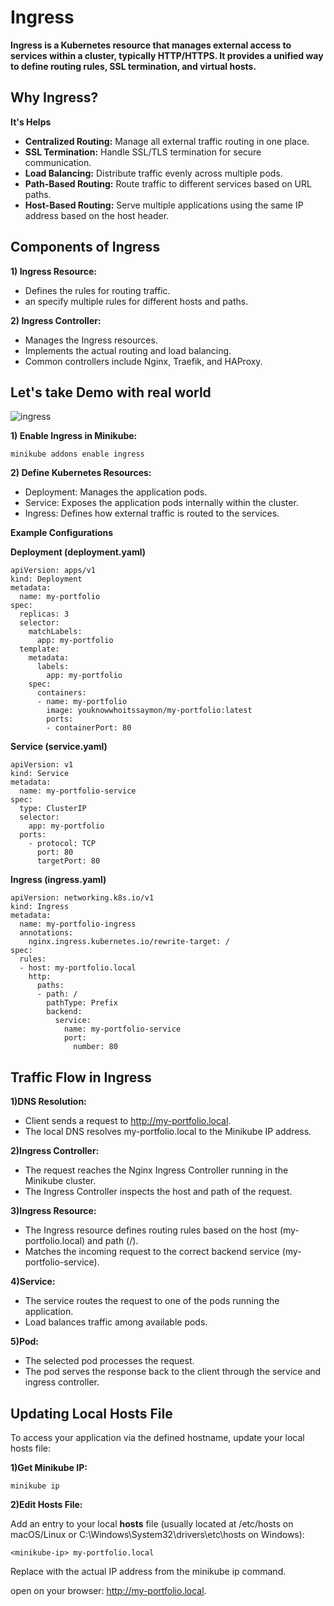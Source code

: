 # Ingress
**Ingress is a Kubernetes resource that manages external access to services within a cluster, typically HTTP/HTTPS. It provides a unified way to define routing rules, SSL termination, and virtual hosts.**

## Why Ingress?
**It's Helps**

- **Centralized Routing:** Manage all external traffic routing in one place.
- **SSL Termination:** Handle SSL/TLS termination for secure communication.
- **Load Balancing:** Distribute traffic evenly across multiple pods.
- **Path-Based Routing:** Route traffic to different services based on URL paths.
- **Host-Based Routing:** Serve multiple applications using the same IP address based on the host header.

## Components of Ingress

**1) Ingress Resource:**
- Defines the rules for routing traffic.
- an specify multiple rules for different hosts and paths.

**2) Ingress Controller:**
- Manages the Ingress resources.
- Implements the actual routing and load balancing.
- Common controllers include Nginx, Traefik, and HAProxy.


## Let's take Demo with real world 

![ingress](https://github.com/MdShafiqulSaymon/Portfolio/assets/68004638/8ac9f869-9a16-482e-9cf5-6000758a0760)



**1) Enable Ingress in Minikube:**
   ```
   minikube addons enable ingress
   ```
**2) Define Kubernetes Resources:**
   - Deployment: Manages the application pods.
   - Service: Exposes the application pods internally within the cluster.
   - Ingress: Defines how external traffic is routed to the services.

**Example Configurations**

**Deployment (deployment.yaml)**

```
apiVersion: apps/v1
kind: Deployment
metadata:
  name: my-portfolio
spec:
  replicas: 3
  selector:
    matchLabels:
      app: my-portfolio
  template:
    metadata:
      labels:
        app: my-portfolio
    spec:
      containers:
      - name: my-portfolio
        image: youknowwhoitssaymon/my-portfolio:latest
        ports:
        - containerPort: 80
```


**Service (service.yaml)**

```
apiVersion: v1
kind: Service
metadata:
  name: my-portfolio-service
spec:
  type: ClusterIP
  selector:
    app: my-portfolio
  ports:
    - protocol: TCP
      port: 80
      targetPort: 80
```

**Ingress (ingress.yaml)**

```
apiVersion: networking.k8s.io/v1
kind: Ingress
metadata:
  name: my-portfolio-ingress
  annotations:
    nginx.ingress.kubernetes.io/rewrite-target: /
spec:
  rules:
  - host: my-portfolio.local
    http:
      paths:
      - path: /
        pathType: Prefix
        backend:
          service:
            name: my-portfolio-service
            port:
              number: 80
```


## Traffic Flow in Ingress

**1)DNS Resolution:**

- Client sends a request to http://my-portfolio.local.
- The local DNS resolves my-portfolio.local to the Minikube IP address.

**2)Ingress Controller:**

- The request reaches the Nginx Ingress Controller running in the Minikube cluster.
- The Ingress Controller inspects the host and path of the request.
  
**3)Ingress Resource:**

- The Ingress resource defines routing rules based on the host (my-portfolio.local) and path (/).
- Matches the incoming request to the correct backend service (my-portfolio-service).


**4)Service:**

- The service routes the request to one of the pods running the application.
- Load balances traffic among available pods.

**5)Pod:**

- The selected pod processes the request.
- The pod serves the response back to the client through the service and ingress controller.


## Updating Local Hosts File
To access your application via the defined hostname, update your local hosts file:

**1)Get Minikube IP:**

```
minikube ip
```

**2)Edit Hosts File:**

Add an entry to your local **hosts** file (usually located at /etc/hosts on macOS/Linux or C:\Windows\System32\drivers\etc\hosts on Windows):

```
<minikube-ip> my-portfolio.local
```
Replace <minikube-ip> with the actual IP address from the minikube ip command.

open on your browser: http://my-portfolio.local.


